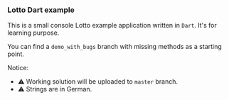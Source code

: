 ### Lotto Dart example

This is a small console Lotto example application written in `Dart`. It's for learning purpose.

You can find a `demo_with_bugs` branch with missing methods as a starting point.

Notice:

- ⚠️ Working solution will be uploaded to `master` branch.
- ⚠️ Strings are in German.

